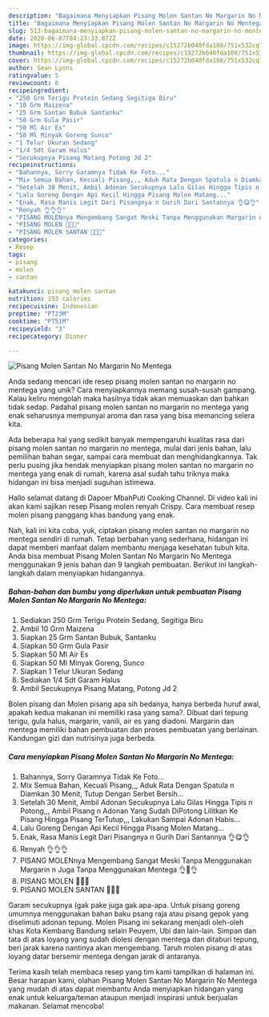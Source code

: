 ```yaml
---
description: "Bagaimana Menyiapkan Pisang Molen Santan No Margarin No Mentega Anti Gagal"
title: "Bagaimana Menyiapkan Pisang Molen Santan No Margarin No Mentega Anti Gagal"
slug: 513-bagaimana-menyiapkan-pisang-molen-santan-no-margarin-no-mentega-anti-gagal
date: 2020-06-07T04:23:33.072Z
image: https://img-global.cpcdn.com/recipes/c15272b040fda108/751x532cq70/pisang-molen-santan-no-margarin-no-mentega-foto-resep-utama.jpg
thumbnail: https://img-global.cpcdn.com/recipes/c15272b040fda108/751x532cq70/pisang-molen-santan-no-margarin-no-mentega-foto-resep-utama.jpg
cover: https://img-global.cpcdn.com/recipes/c15272b040fda108/751x532cq70/pisang-molen-santan-no-margarin-no-mentega-foto-resep-utama.jpg
author: Sean Lyons
ratingvalue: 5
reviewcount: 6
recipeingredient:
- "250 Grm Terigu Protein Sedang Segitiga Biru"
- "10 Grm Maizena"
- "25 Grm Santan Bubuk Santanku"
- "50 Grm Gula Pasir"
- "50 Ml Air Es"
- "50 Ml Minyak Goreng Sunco"
- "1 Telur Ukuran Sedang"
- "1/4 Sdt Garam Halus"
- "Secukupnya Pisang Matang Potong Jd 2"
recipeinstructions:
- "Bahannya, Sorry Garamnya Tidak Ke Foto..."
- "Mix Semua Bahan, Kecuali Pisang,,, Aduk Rata Dengan Spatula n Diamkan 30 Menit, Tutup Dengan Serbet Bersih..."
- "Setelah 30 Menit, Ambil Adonan Secukupnya Lalu Gilas Hingga Tipis n Potong,,, Ambil Pisang n Adonan Yang Sudah DiPotong Lilitkan Ke Pisang Hingga Pisang TerTutup,,, Lakukan Sampai Adonan Habis..."
- "Lalu Goreng Dengan Api Kecil Hingga Pisang Molen Matang..."
- "Enak, Rasa Manis Legit Dari Pisangnya n Gurih Dari Santannya 👌😋👌"
- "Renyah 👌👌👌"
- "PISANG MOLENnya Mengembang Sangat Meski Tanpa Menggunakan Margarin n Juga Tanpa Menggunakan Mentega 👌💛👌"
- "PISANG MOLEN 🍌🥚🥥"
- "PISANG MOLEN SANTAN 💛💛💛"
categories:
- Resep
tags:
- pisang
- molen
- santan

katakunci: pisang molen santan 
nutrition: 193 calories
recipecuisine: Indonesian
preptime: "PT23M"
cooktime: "PT51M"
recipeyield: "3"
recipecategory: Dinner

---
```



![Pisang Molen Santan No Margarin No Mentega](https://img-global.cpcdn.com/recipes/c15272b040fda108/751x532cq70/pisang-molen-santan-no-margarin-no-mentega-foto-resep-utama.jpg)

Anda sedang mencari ide resep pisang molen santan no margarin no mentega yang unik? Cara menyiapkannya memang susah-susah gampang. Kalau keliru mengolah maka hasilnya tidak akan memuaskan dan bahkan tidak sedap. Padahal pisang molen santan no margarin no mentega yang enak seharusnya mempunyai aroma dan rasa yang bisa memancing selera kita.

Ada beberapa hal yang sedikit banyak mempengaruhi kualitas rasa dari pisang molen santan no margarin no mentega, mulai dari jenis bahan, lalu pemilihan bahan segar, sampai cara membuat dan menghidangkannya. Tak perlu pusing jika hendak menyiapkan pisang molen santan no margarin no mentega yang enak di rumah, karena asal sudah tahu triknya maka hidangan ini bisa menjadi suguhan istimewa.

Hallo selamat datang di Dapoer MbahPuti Cooking Channel. Di video kali ini akan kami sajikan resep Pisang molen renyah Crispy. Cara membuat resep molen pisang panggang khas bandung yang enak.


Nah, kali ini kita coba, yuk, ciptakan pisang molen santan no margarin no mentega sendiri di rumah. Tetap berbahan yang sederhana, hidangan ini dapat memberi manfaat dalam membantu menjaga kesehatan tubuh kita. Anda bisa membuat Pisang Molen Santan No Margarin No Mentega menggunakan 9 jenis bahan dan 9 langkah pembuatan. Berikut ini langkah-langkah dalam menyiapkan hidangannya.

<!--inarticleads1-->

##### Bahan-bahan dan bumbu yang diperlukan untuk pembuatan Pisang Molen Santan No Margarin No Mentega:

1. Sediakan 250 Grm Terigu Protein Sedang, Segitiga Biru
1. Ambil 10 Grm Maizena
1. Siapkan 25 Grm Santan Bubuk, Santanku
1. Siapkan 50 Grm Gula Pasir
1. Siapkan 50 Ml Air Es
1. Siapkan 50 Ml Minyak Goreng, Sunco
1. Siapkan 1 Telur Ukuran Sedang
1. Sediakan 1/4 Sdt Garam Halus
1. Ambil Secukupnya Pisang Matang, Potong Jd 2


Bolen pisang dan Molen pisang apa sih bedanya, hanya berbeda huruf awal, apakah kedua makanan ini memiliki rasa yang sama?. Dibuat dari tepung terigu, gula halus, margarin, vanili, air es yang diadoni. Margarin dan mentega memiliki bahan pembuatan dan proses pembuatan yang berlainan. Kandungan gizi dan nutrisinya juga berbeda. 

<!--inarticleads2-->

##### Cara menyiapkan Pisang Molen Santan No Margarin No Mentega:

1. Bahannya, Sorry Garamnya Tidak Ke Foto...
1. Mix Semua Bahan, Kecuali Pisang,,, Aduk Rata Dengan Spatula n Diamkan 30 Menit, Tutup Dengan Serbet Bersih...
1. Setelah 30 Menit, Ambil Adonan Secukupnya Lalu Gilas Hingga Tipis n Potong,,, Ambil Pisang n Adonan Yang Sudah DiPotong Lilitkan Ke Pisang Hingga Pisang TerTutup,,, Lakukan Sampai Adonan Habis...
1. Lalu Goreng Dengan Api Kecil Hingga Pisang Molen Matang...
1. Enak, Rasa Manis Legit Dari Pisangnya n Gurih Dari Santannya 👌😋👌
1. Renyah 👌👌👌
1. PISANG MOLENnya Mengembang Sangat Meski Tanpa Menggunakan Margarin n Juga Tanpa Menggunakan Mentega 👌💛👌
1. PISANG MOLEN 🍌🥚🥥
1. PISANG MOLEN SANTAN 💛💛💛


Garam secukupnya (gak pake juga gak apa-apa. Untuk pisang goreng umumnya menggunakan bahan baku psang raja atau pisang gepok yang diselimuti adonan tepung. Molen Pisang ini sekarang menjadi oleh-oleh khas Kota Kembang Bandung selain Peuyem, Ubi dan lain-lain. Simpan dan tata di atas loyang yang sudah diolesi dengan mentega dan ditaburi tepung, beri jarak karena nantinya akan mengembang. Taruh molen pisang di atas loyang datar bersemir mentega dengan jarak di antaranya. 

Terima kasih telah membaca resep yang tim kami tampilkan di halaman ini. Besar harapan kami, olahan Pisang Molen Santan No Margarin No Mentega yang mudah di atas dapat membantu Anda menyiapkan hidangan yang enak untuk keluarga/teman ataupun menjadi inspirasi untuk berjualan makanan. Selamat mencoba!
